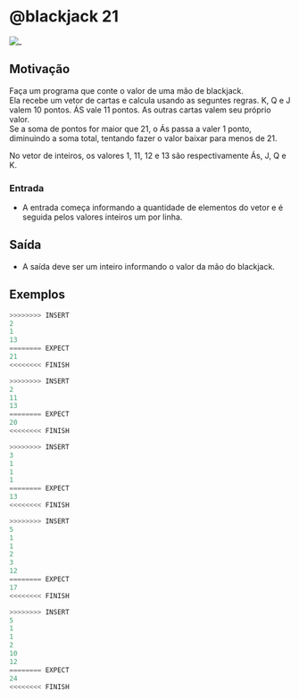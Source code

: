 # @blackjack 21

![_](https://raw.githubusercontent.com/qxcodefup/arcade/master/base/blackjack/cover.jpg)

## Motivação

Faça um programa que conte o valor de uma mão de blackjack.  
Ela recebe um vetor de cartas e calcula usando as seguntes regras. K, Q e J valem 10 pontos. ÁS vale 11 pontos. As outras cartas valem seu próprio valor.  
Se a soma de pontos for maior que 21, o Ás passa a valer 1 ponto, diminuindo a soma total, tentando fazer o valor baixar para menos de 21.  
  
No vetor de inteiros, os valores 1, 11, 12 e 13 são respectivamente Ás, J, Q e K.  

### Entrada

- A entrada começa informando a quantidade de elementos do vetor e é seguida pelos valores inteiros um por linha.

## Saída

- A saída deve ser um inteiro informando o valor da mão do blackjack.

## Exemplos

``` py
>>>>>>>> INSERT
2
1
13
======== EXPECT
21
<<<<<<<< FINISH
```

```py
>>>>>>>> INSERT
2
11
13
======== EXPECT
20
<<<<<<<< FINISH
```

```py
>>>>>>>> INSERT
3
1
1
1
======== EXPECT
13
<<<<<<<< FINISH
```

```py
>>>>>>>> INSERT
5
1
1
2
3
12
======== EXPECT
17
<<<<<<<< FINISH
```

```py
>>>>>>>> INSERT
5
1
1
2
10
12
======== EXPECT
24
<<<<<<<< FINISH
```
